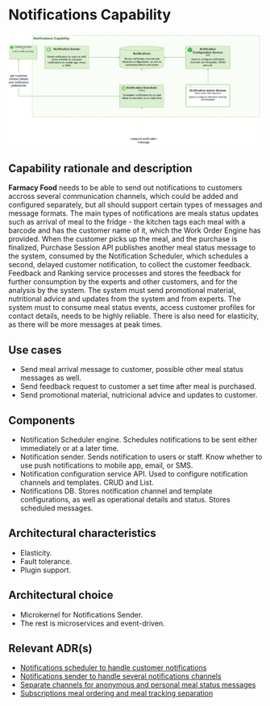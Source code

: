 # Notifications Capability

![image](../Images/Notifications.png) 

## Capability rationale and description

__Farmacy Food__ needs to be able to send out notifications to customers accross several communication channels, which could be added and configured separately, but all should support certain types of messages and message formats. The main types of notifications are meals status updates such as arrival of meal to the fridge - the kitchen tags each meal with a barcode and has the customer name of it, which the Work Order Engine has provided. When the customer picks up the meal, and the purchase is finalized, Purchase Session API publishes another meal status message to the system, consumed by the Notification Scheduler, which schedules  a second, delayed customer notification, to collect the customer feedback. Feedback and Ranking service processes and stores the feedback for further consumption by the experts and other customers, and for the analysis by the system.
The system must send promotional material, nutritional advice and updates from the system and from experts. The system must to consume meal status events, access customer profiles for contact details, needs to be highly reliable. There is also need for elasticity, as there will be more messages at peak times. 


## Use cases

* Send meal arrival message to customer, possible other meal status messages as well.
* Send feedback request to customer a set time after meal is purchased.
* Send promotional material, nutricional advice and updates to customer.

## Components

* Notification Scheduler engine. Schedules notifications to be sent either immediately or at a later time.
* Notification sender. Sends notification to users or staff. Know whether to use push notifications to mobile app, email, or SMS.
* Notification configuration service API.  Used to configure notification channels and templates. CRUD and List.
* Notifications DB. Stores notification channel and template configurations, as well as operational details and status. Stores scheduled messages.


## Architectural characteristics

* Elasticity.
* Fault tolerance.
* Plugin support.

## Architectural choice

* Microkernel for Notifications Sender.
* The rest is microservices and event-driven.

## Relevant ADR(s)

* [Notifications scheduler to handle customer notifications](../ADRs/Notifications%20scheduler%20to%20handle%20customer%20notifications.md)
* [Notifications sender to handle several notifications channels](../ADRs/Notifications%20sender%20to%20handle%20several%20notifications%20channels.md)
* [Separate channels for anonymous and personal meal status messages](../ADRs/Separate%20channels%20for%20anonymous%20and%20personal%20meal%20status%20messages.md)
* [Subscriptions meal ordering and meal tracking separation](../ADRs/Subscriptions%20meal%20ordering%20and%20meal%20tracking%20separation.md)